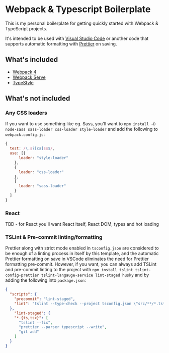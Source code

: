 # Webpack & Typescript Boilerplate

This is my personal boilerplate for getting quickly started with Webpack & TypeScript projects.

It's intended to be used with [Visual Studio Code](https://code.visualstudio.com/) or another code that supports automatic formatting with [Prettier](https://prettier.io/) on saving.

## What's included

- [Webpack 4](https://webpack.js.org/)
- [Webpack Serve](https://github.com/webpack-contrib/webpack-serve)
- [TypeStyle](https://github.com/typestyle/typestyle)


## What's not included

### Any CSS loaders

If you want to use something like eg. Sass, you'll want to `npm install -D node-sass sass-loader css-loader style-loader` and add the following to `webpack.config.js`:

```javascript
{
  test: /\.s?[ca]ss$/,
  use: [{
      loader: "style-loader"
    },
    {
      loader: "css-loader"
    },
    {
      loader: "sass-loader"
    }
  ]
}
```

### React

TBD - for React you'll want React itself, React DOM, types and hot loading

### TSLint & Pre-commit linting/formatting

Prettier along with strict mode enabled in `tsconfig.json` are considered to be enough of a linting process in itself by this template, and the automatic Prettier formatting on save in VSCode eliminates the need for Prettier formatting pre-commit. However, if you want, you can always add TSLint and pre-commit linting to the project with `npm install tslint tslint-config-prettier tslint-langauge-service lint-staged husky` and by adding the following into `package.json`:

```json
{
  "scripts": {
    "precommit": "lint-staged",
    "lint": "tslint --type-check --project tsconfig.json \"src/**/*.ts*\""
  },
    "lint-staged": {
    "*.{ts,tsx}": [
      "tslint --fix",
      "prettier --parser typescript --write",
      "git add"
    ]
  }
}
```

